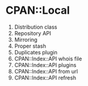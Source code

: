 CPAN::Local
===========

1. Distribution class
2. Repository API
3. Mirroring
4. Proper stash
5. Duplicates plugin
6. CPAN::Index::API whois file
7. CPAN::Index::API plugins
8. CPAN::Index::API from url
9. CPAN::Index::API refresh
